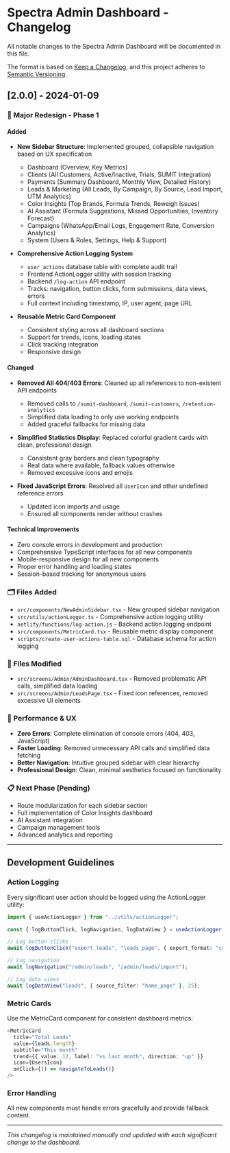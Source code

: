 # Spectra Admin Dashboard - Changelog

All notable changes to the Spectra Admin Dashboard will be documented in this file.

The format is based on [Keep a Changelog](https://keepachangelog.com/en/1.0.0/),
and this project adheres to [Semantic Versioning](https://semver.org/spec/v2.0.0.html).

## [2.0.0] - 2024-01-09

### 🚀 Major Redesign - Phase 1

#### Added

- **New Sidebar Structure**: Implemented grouped, collapsible navigation based on UX specification
  - Dashboard (Overview, Key Metrics)
  - Clients (All Customers, Active/Inactive, Trials, SUMIT Integration)
  - Payments (Summary Dashboard, Monthly View, Detailed History)
  - Leads & Marketing (All Leads, By Campaign, By Source, Lead Import, UTM Analytics)
  - Color Insights (Top Brands, Formula Trends, Reweigh Issues)
  - AI Assistant (Formula Suggestions, Missed Opportunities, Inventory Forecast)
  - Campaigns (WhatsApp/Email Logs, Engagement Rate, Conversion Analytics)
  - System (Users & Roles, Settings, Help & Support)

- **Comprehensive Action Logging System**
  - `user_actions` database table with complete audit trail
  - Frontend ActionLogger utility with session tracking
  - Backend `/log-action` API endpoint
  - Tracks: navigation, button clicks, form submissions, data views, errors
  - Full context including timestamp, IP, user agent, page URL

- **Reusable Metric Card Component**
  - Consistent styling across all dashboard sections
  - Support for trends, icons, loading states
  - Click tracking integration
  - Responsive design

#### Changed

- **Removed All 404/403 Errors**: Cleaned up all references to non-existent API endpoints
  - Removed calls to `/sumit-dashboard`, `/sumit-customers`, `/retention-analytics`
  - Simplified data loading to only use working endpoints
  - Added graceful fallbacks for missing data

- **Simplified Statistics Display**: Replaced colorful gradient cards with clean, professional design
  - Consistent gray borders and clean typography
  - Real data where available, fallback values otherwise
  - Removed excessive icons and emojis

- **Fixed JavaScript Errors**: Resolved all `UserIcon` and other undefined reference errors
  - Updated icon imports and usage
  - Ensured all components render without crashes

#### Technical Improvements

- Zero console errors in development and production
- Comprehensive TypeScript interfaces for all new components
- Mobile-responsive design for all new components
- Proper error handling and loading states
- Session-based tracking for anonymous users

### 🗂️ Files Added

- `src/components/NewAdminSidebar.tsx` - New grouped sidebar navigation
- `src/utils/actionLogger.ts` - Comprehensive action logging utility
- `netlify/functions/log-action.js` - Backend action logging endpoint
- `src/components/MetricCard.tsx` - Reusable metric display component
- `scripts/create-user-actions-table.sql` - Database schema for action logging

### 🔧 Files Modified

- `src/screens/Admin/AdminDashboard.tsx` - Removed problematic API calls, simplified data loading
- `src/screens/Admin/LeadsPage.tsx` - Fixed icon references, removed excessive UI elements

### 🎯 Performance & UX

- **Zero Errors**: Complete elimination of console errors (404, 403, JavaScript)
- **Faster Loading**: Removed unnecessary API calls and simplified data fetching
- **Better Navigation**: Intuitive grouped sidebar with clear hierarchy
- **Professional Design**: Clean, minimal aesthetics focused on functionality

### 📋 Next Phase (Pending)

- Route modularization for each sidebar section
- Full implementation of Color Insights dashboard
- AI Assistant integration
- Campaign management tools
- Advanced analytics and reporting

---

## Development Guidelines

### Action Logging

Every significant user action should be logged using the ActionLogger utility:

```typescript
import { useActionLogger } from "../utils/actionLogger";

const { logButtonClick, logNavigation, logDataView } = useActionLogger();

// Log button clicks
await logButtonClick("export_leads", "leads_page", { export_format: "csv" });

// Log navigation
await logNavigation("/admin/leads", "/admin/leads/import");

// Log data views
await logDataView("leads", { source_filter: "home_page" }, 25);
```

### Metric Cards

Use the MetricCard component for consistent dashboard metrics:

```typescript
<MetricCard
  title="Total Leads"
  value={leads.length}
  subtitle="This month"
  trend={{ value: 12, label: "vs last month", direction: "up" }}
  icon={UsersIcon}
  onClick={() => navigateToLeads()}
/>
```

### Error Handling

All new components must handle errors gracefully and provide fallback content.

---

_This changelog is maintained manually and updated with each significant change to the dashboard._
